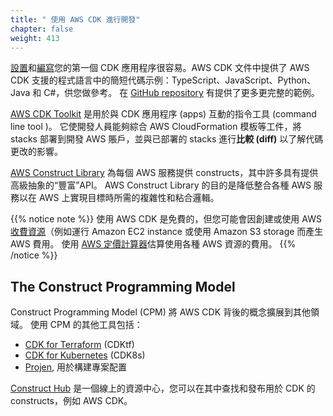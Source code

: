 ```yaml
---
title: " 使用 AWS CDK 進行開發"
chapter: false
weight: 413
---
```


[設置](https://docs.aws.amazon.com/cdk/v2/guide/getting_started.html)和[編寫](https://docs.aws.amazon.com/cdk/v2/guide/hello_world.html)您的第一個 CDK 應用程序很容易。AWS CDK 文件中提供了 AWS CDK 支援的程式語言中的簡短代碼示例：TypeScript、JavaScript、Python、Java 和 C#，供您做參考。 在 [GitHub  repository](https://github.com/aws-samples/aws-cdk-examples) 有提供了更多更完整的範例。

[AWS CDK Toolkit](https://docs.aws.amazon.com/cdk/v2/guide/cli.html) 是用於與 CDK 應用程序 (apps) 互動的指令工具 (command line tool )。 它使開發人員能夠綜合 AWS CloudFormation 模板等工件，將 stacks 部署到開發 AWS 賬戶，並與已部署的 stacks 進行**比較 (diff)** 以了解代碼更改的影響。

[AWS Construct Library](https://docs.aws.amazon.com/cdk/v2/guide/constructs.html) 為每個 AWS 服務提供 constructs，其中許多具有提供高級抽象的“豐富”API。 AWS Construct Library 的目的是降低整合各種 AWS 服務以在 AWS 上實現目標時所需的複雜性和粘合邏輯。

{{% notice note %}}
使用 AWS CDK 是免費的，但您可能會因創建或使用 AWS [收費資源](https://docs.aws.amazon.com/general/latest/gr/glos-chap.html#chargeable-resources)（例如運行 Amazon EC2 instance 或使用 Amazon S3 storage 而產生 AWS 費用。 使用 [AWS 定價計算器](https://calculator.aws/#/)估算使用各種 AWS 資源的費用。
{{% /notice %}}


## The Construct Programming Model

Construct Programming Model (CPM) 將 AWS CDK 背後的概念擴展到其他領域。 使用 CPM 的其他工具包括：

- [CDK for Terraform](https://www.terraform.io/docs/cdktf/index.html) (CDKtf)
- [CDK for Kubernetes](https://cdk8s.io/) (CDK8s)
- [Projen](https://github.com/projen/projen), 用於構建專案配置

[Construct Hub](https://constructs.dev/) 是一個線上的資源中心，您可以在其中查找和發布用於 CDK 的 constructs，例如 AWS CDK。